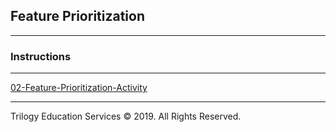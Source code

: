 ## Feature Prioritization

---

### Instructions

---

[02-Feature-Prioritization-Activity](https://drive.google.com/open?id=1xXPszh1813nvO9_MLrDCBT1v28zCP8vYw2J6kx-LsS4)

---

Trilogy Education Services © 2019. All Rights Reserved.
